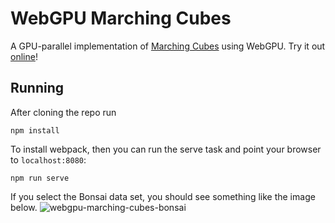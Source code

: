 # WebGPU Marching Cubes

A GPU-parallel implementation of [Marching Cubes](https://en.wikipedia.org/wiki/Marching_cubes) using WebGPU. Try it out [online](https://www.willusher.io/webgpu-marching-cubes/)!

## Running

After cloning the repo run

```
npm install
```

To install webpack, then you can run the serve task and point your browser to `localhost:8080`:

```
npm run serve
```

If you select the Bonsai data set, you should see something like the image below.
![webgpu-marching-cubes-bonsai](https://github.com/Twinklebear/webgpu-marching-cubes/assets/1522476/f3106ab0-6967-4540-8f2c-ebadcc94fe9f)
